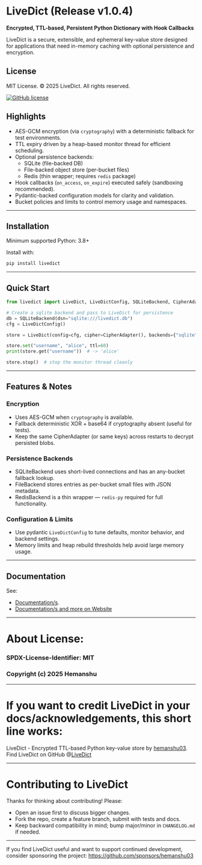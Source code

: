 # LiveDict (Release v1.0.4)

**Encrypted, TTL-based, Persistent Python Dictionary with Hook Callbacks**

LiveDict is a secure, extensible, and ephemeral key-value store designed for applications that need in-memory caching with optional persistence and encryption.

## License
MIT License. © 2025 LiveDict. All rights reserved.

[![GitHub license](https://img.shields.io/badge/license-MIT-blue.svg)](https://github.com/hemanshu03/LiveDict/blob/main/LICENSE)

## Highlights
* AES-GCM encryption (via `cryptography`) with a deterministic fallback for test environments.
* TTL expiry driven by a heap-based monitor thread for efficient scheduling.
* Optional persistence backends:
  - SQLite (file-backed DB)
  - File-backed object store (per-bucket files)
  - Redis (thin wrapper; requires `redis` package)
* Hook callbacks (`on_access`, `on_expire`) executed safely (sandboxing recommended).
* Pydantic-backed configuration models for clarity and validation.
* Bucket policies and limits to control memory usage and namespaces.

---

## Installation

Minimum supported Python: 3.8+

Install with:
```bash
pip install livedict
```

---

## Quick Start

```python
from livedict import LiveDict, LiveDictConfig, SQLiteBackend, CipherAdapter

# Create a sqlite backend and pass to LiveDict for persistence
db = SQLiteBackend(dsn="sqlite:///livedict.db")
cfg = LiveDictConfig()

store = LiveDict(config=cfg, cipher=CipherAdapter(), backends={"sqlite": db})

store.set("username", "alice", ttl=60)
print(store.get("username"))  # -> 'alice'

store.stop()  # stop the monitor thread cleanly
```

---

## Features & Notes

### Encryption
* Uses AES-GCM when `cryptography` is available.
* Fallback deterministic XOR + base64 if cryptography absent (useful for tests).
* Keep the same CipherAdapter (or same keys) across restarts to decrypt persisted blobs.

### Persistence Backends
* SQLiteBackend uses short-lived connections and has an any-bucket fallback lookup.
* FileBackend stores entries as per-bucket small files with JSON metadata.
* RedisBackend is a thin wrapper — `redis-py` required for full functionality.

### Configuration & Limits
* Use pydantic `LiveDictConfig` to tune defaults, monitor behavior, and backend settings.
* Memory limits and heap rebuild thresholds help avoid large memory usage.

---

## Documentation
See:
  - [Documentation/s](https://github.com/hemanshu03/LiveDictDocumentations/blob/1e93dbb91c8d4488a8fb9284974e82d23a2bd3a1/LD1-0-4-release.md).
  - [Documentation/s and more on Website](https://livedict.pages.dev/)

---

# About License:
### SPDX-License-Identifier: MIT
### Copyright (c) 2025 Hemanshu

---

# If you want to credit LiveDict in your docs/acknowledgements, this short line works:
LiveDict - Encrypted TTL-based Python key-value store by [hemanshu03](https://github.com/hemanshu03). Find LiveDict on GitHub @[LiveDict](https://github.com/hemanshu03/LiveDict)

---

# Contributing to LiveDict

Thanks for thinking about contributing! Please:

* Open an issue first to discuss bigger changes.
* Fork the repo, create a feature branch, submit with tests and docs.
* Keep backward compatibility in mind; bump major/minor in `CHANGELOG.md` if needed.

---

If you find LiveDict useful and want to support continued development, consider sponsoring the project: https://github.com/sponsors/hemanshu03

